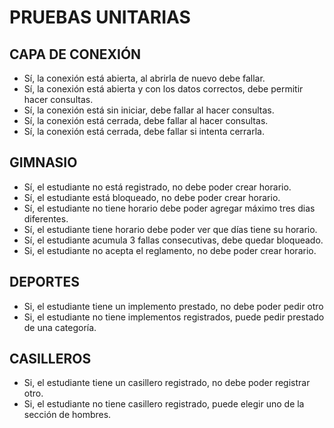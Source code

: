 # PRUEBAS UNITARIAS


## CAPA DE CONEXIÓN
- Sí, la conexión está abierta, al abrirla de nuevo debe fallar.
- Sí, la conexión está abierta y con los datos correctos, debe permitir hacer consultas.
- Sí, la conexión está sin iniciar, debe fallar al hacer consultas.
- Sí, la conexión está cerrada, debe fallar al hacer consultas.
- Sí, la conexión está cerrada, debe fallar si intenta cerrarla.

## GIMNASIO

- Sí, el estudiante no está registrado, no debe poder crear horario.
- Sí, el estudiante está bloqueado, no debe poder crear horario.
- Sí, el estudiante no tiene horario debe poder agregar máximo tres dias diferentes.
- Sí, el estudiante tiene horario debe poder ver que días tiene su horario.
- Sí, el estudiante acumula 3 fallas consecutivas, debe quedar bloqueado.
- Si, el estudiante no acepta el reglamento, no debe poder crear horario.

## DEPORTES
- Si, el estudiante tiene un implemento prestado, no debe poder pedir otro
- Si, el estudiante no tiene implementos registrados, puede pedir prestado de una categoría.


## CASILLEROS
- Si, el estudiante tiene un casillero registrado, no debe poder registrar otro.
- Si, el estudiante no tiene casillero registrado, puede elegir uno de la sección de hombres.
